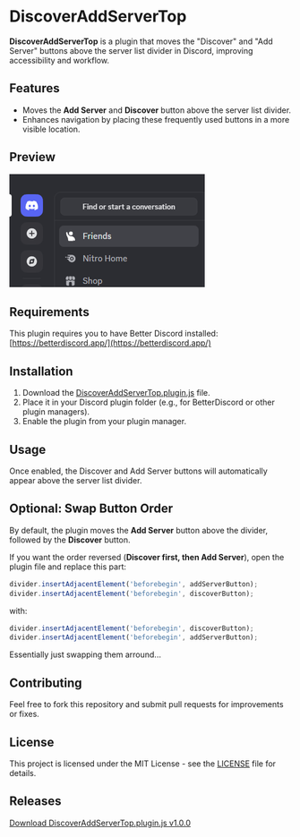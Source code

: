 # DiscoverAddServerTop

**DiscoverAddServerTop** is a plugin that moves the "Discover" and "Add Server" buttons above the server list divider in Discord, improving accessibility and workflow.

## Features

- Moves the **Add Server** and **Discover** button above the server list divider.
- Enhances navigation by placing these frequently used buttons in a more visible location.

## Preview

![Preview of the plugin](assets/discoveraddserverimg.png)

## Requirements

This plugin requires you to have Better Discord installed: [https://betterdiscord.app/](https://betterdiscord.app/)

## Installation

1. Download the [DiscoverAddServerTop.plugin.js](DiscoverAddServerTop.plugin.js) file.
2. Place it in your Discord plugin folder (e.g., for BetterDiscord or other plugin managers).
3. Enable the plugin from your plugin manager.

## Usage

Once enabled, the Discover and Add Server buttons will automatically appear above the server list divider.

## Optional: Swap Button Order

By default, the plugin moves the **Add Server** button above the divider, followed by the **Discover** button.

If you want the order reversed (**Discover first, then Add Server**), open the plugin file and replace this part:

```js
divider.insertAdjacentElement('beforebegin', addServerButton);
divider.insertAdjacentElement('beforebegin', discoverButton);
```

with:

```js
divider.insertAdjacentElement('beforebegin', discoverButton);
divider.insertAdjacentElement('beforebegin', addServerButton);
```

Essentially just swapping them arround...

## Contributing

Feel free to fork this repository and submit pull requests for improvements or fixes.

## License

This project is licensed under the MIT License - see the [LICENSE](LICENSE) file for details.

## Releases

[Download DiscoverAddServerTop.plugin.js v1.0.0](https://github.com/relykxdev/discover-add-server-top/releases/download/v1.0.0/DiscoverAddServerTop.plugin.js)
